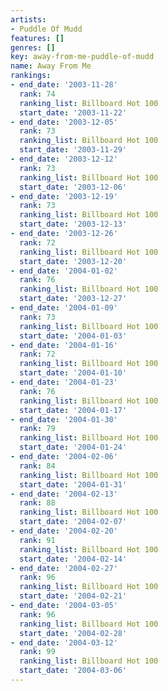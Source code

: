 ```yaml
---
artists:
- Puddle Of Mudd
features: []
genres: []
key: away-from-me-puddle-of-mudd
name: Away From Me
rankings:
- end_date: '2003-11-28'
  rank: 74
  ranking_list: Billboard Hot 100
  start_date: '2003-11-22'
- end_date: '2003-12-05'
  rank: 73
  ranking_list: Billboard Hot 100
  start_date: '2003-11-29'
- end_date: '2003-12-12'
  rank: 73
  ranking_list: Billboard Hot 100
  start_date: '2003-12-06'
- end_date: '2003-12-19'
  rank: 73
  ranking_list: Billboard Hot 100
  start_date: '2003-12-13'
- end_date: '2003-12-26'
  rank: 72
  ranking_list: Billboard Hot 100
  start_date: '2003-12-20'
- end_date: '2004-01-02'
  rank: 76
  ranking_list: Billboard Hot 100
  start_date: '2003-12-27'
- end_date: '2004-01-09'
  rank: 73
  ranking_list: Billboard Hot 100
  start_date: '2004-01-03'
- end_date: '2004-01-16'
  rank: 72
  ranking_list: Billboard Hot 100
  start_date: '2004-01-10'
- end_date: '2004-01-23'
  rank: 76
  ranking_list: Billboard Hot 100
  start_date: '2004-01-17'
- end_date: '2004-01-30'
  rank: 79
  ranking_list: Billboard Hot 100
  start_date: '2004-01-24'
- end_date: '2004-02-06'
  rank: 84
  ranking_list: Billboard Hot 100
  start_date: '2004-01-31'
- end_date: '2004-02-13'
  rank: 88
  ranking_list: Billboard Hot 100
  start_date: '2004-02-07'
- end_date: '2004-02-20'
  rank: 91
  ranking_list: Billboard Hot 100
  start_date: '2004-02-14'
- end_date: '2004-02-27'
  rank: 96
  ranking_list: Billboard Hot 100
  start_date: '2004-02-21'
- end_date: '2004-03-05'
  rank: 96
  ranking_list: Billboard Hot 100
  start_date: '2004-02-28'
- end_date: '2004-03-12'
  rank: 99
  ranking_list: Billboard Hot 100
  start_date: '2004-03-06'
---
```


